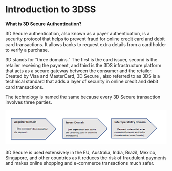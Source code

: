 # Introduction to 3DSS

**What is 3D Secure Authentication?**

3D Secure authentication, also known as a payer authentication, is a security protocol that helps to prevent fraud for online credit card and debit card transactions. It allows banks to request extra details from a card holder to verify a purchase.

3D stands for “three domains.” The first is the card issuer, second is the retailer receiving the payment, and third is the 3DS infrastructure platform that acts as a secure gateway between the consumer and the retailer. Created by Visa and MasterCard, 3D Secure , also referred to as 3DS is a technical standard that adds a layer of security in online credit and debit card transactions.

The technology is named the same because every 3D Secure transaction involves three parties.

![](<../../.gitbook/assets/MicrosoftTeams-image (2).png>)

3D Secure is used extensively in the EU, Australia, India, Brazil, Mexico, Singapore, and other countries as it reduces the risk of fraudulent payments and makes online shopping and e-commerce transactions much safer.
